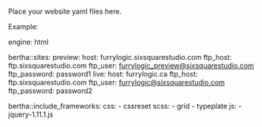 Place your website yaml files here.

Example:

engine: html

bertha::sites:
  preview:
    host: furrylogic.sixsquarestudio.com
    ftp_host: ftp.sixsquarestudio.com
    ftp_user: furrylogic_preview@sixsquarestudio.com
    ftp_password: password1
  live:
    host: furrylogic.ca
    ftp_host: ftp.sixsquarestudio.com
    ftp_user: furrylogic@sixsquarestudio.com
    ftp_password: password2

bertha::include_frameworks:
  css:
    - cssreset
  scss:
    - grid
    - typeplate
  js:
    - jquery-1.11.1.js
